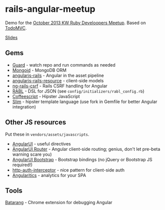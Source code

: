 rails-angular-meetup
====================

Demo for the [October 2013 KW Ruby Develoopers Meetup](http://www.meetup.com/kw-ruby-on-rails/events/141886962/). Based on [TodoMVC](http://todomvc.com/).

[Slides](https://docs.google.com/presentation/d/1MCBiW3EU0AKaS20mihNumgOp3odNWSgYkEocIflOyNM/edit?usp=sharing)

Gems
----

* [Guard](https://github.com/guard/guard) - watch repo and run commands as needed
* [Mongoid](http://mongoid.org/en/mongoid/index.html) - MongoDB ORM
* [angularjs-rails](https://github.com/hiravgandhi/angularjs-rails) - Angular in the asset pipeline
* [angularjs-rails-resource](https://github.com/FineLinePrototyping/angularjs-rails-resource) - client-side models
* [ng-rails-csrf](https://github.com/xrd/ng-rails-csrf) - Rails CSRF handling for Angular
* [RABL](https://github.com/nesquena/rabl) - DSL for JSON (see `config/initializers/rabl_config.rb`)
* [Coffeescript](http://coffeescript.org/) - Hipster JavaScript
* [Slim](http://slim-lang.com/) - hipster template language (use fork in Gemfile for better Angular integration)

Other JS resources
------------------

Put these in `vendors/assets/javascripts`.

* [AngularUI](http://angular-ui.github.io/) - useful directives
* [AngularUI Router](https://github.com/angular-ui/ui-router) - Angular client-side routing; genius, don't let pre-beta warning scare you)
* [AngularUI Bootstrap](http://angular-ui.github.io/bootstrap/) - Bootstrap bindings (no jQuery or Bootstrap JS required!)
* [http-auth-interceptor](https://github.com/witoldsz/angular-http-auth) - nice pattern for client-side auth
* [Angularitics](https://github.com/luisfarzati/angulartics) - analytics for your SPA

Tools
-----
[Batarang](https://chrome.google.com/webstore/detail/angularjs-batarang/ighdmehidhipcmcojjgiloacoafjmpfk?hl=en) - Chrome extension for debugging Angular
